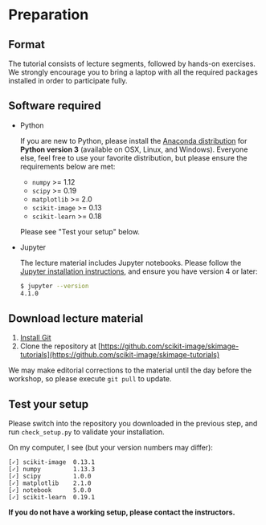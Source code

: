 # Preparation

## Format

The tutorial consists of lecture segments, followed by hands-on
exercises.  We strongly encourage you to bring a laptop with all the
required packages installed in order to participate fully.

## Software required

- Python

  If you are new to Python, please install the
  [Anaconda distribution](https://www.continuum.io/downloads) for
  **Python version 3** (available on OSX, Linux, and Windows).
  Everyone else, feel free to use your favorite distribution, but
  please ensure the requirements below are met:

  - `numpy` >= 1.12
  - `scipy` >= 0.19
  - `matplotlib` >= 2.0
  - `scikit-image` >= 0.13
  - `scikit-learn` >= 0.18

  Please see "Test your setup" below.

- Jupyter

  The lecture material includes Jupyter notebooks.  Please follow the
  [Jupyter installation instructions](http://jupyter.readthedocs.io/en/latest/install.html),
  and ensure you have version 4 or later:

  ```bash
  $ jupyter --version
  4.1.0
  ```

## Download lecture material

1. [Install Git](https://git-scm.com/downloads)
2. Clone the repository at
   [https://github.com/scikit-image/skimage-tutorials](https://github.com/scikit-image/skimage-tutorials)

We may make editorial corrections to the material until the day before
the workshop, so please execute `git pull` to update.

## Test your setup

Please switch into the repository you downloaded in the previous step,
and run `check_setup.py` to validate your installation.

On my computer, I see (but your version numbers may differ):

```
[✓] scikit-image  0.13.1
[✓] numpy         1.13.3
[✓] scipy         1.0.0
[✓] matplotlib    2.1.0
[✓] notebook      5.0.0
[✓] scikit-learn  0.19.1
```

**If you do not have a working setup, please contact the instructors.**
